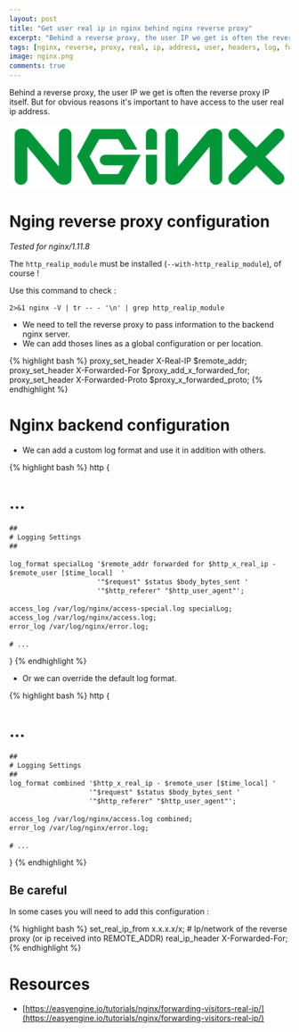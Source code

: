 ```yaml
---
layout: post
title: "Get user real ip in nginx behind nginx reverse proxy"
excerpt: "Behind a reverse proxy, the user IP we get is often the reverse proxy IP itself. But for obvious reasons it's important to have access to the user real ip address."
tags: [nginx, reverse, proxy, real, ip, address, user, headers, log, format, x-forwarded-for, x-forwarded-proto, x-real-ip]
image: nginx.png
comments: true
---
```


Behind a reverse proxy, the user IP we get is often the reverse proxy IP itself. But for obvious reasons it's important to have access to the user real ip address.

![Docker](/images/posts/nginx.png)

# Nging reverse proxy configuration

_Tested for nginx/1.11.8_

The `http_realip_module` must be installed (`--with-http_realip_module`), of course !

Use this command to check :

```
2>&1 nginx -V | tr -- - '\n' | grep http_realip_module
```

* We need to tell the reverse proxy to pass information to the backend nginx server.
* We can add thoses lines as a global configuration or per location.

{% highlight bash %}
proxy_set_header X-Real-IP $remote_addr;
proxy_set_header X-Forwarded-For $proxy_add_x_forwarded_for;
proxy_set_header X-Forwarded-Proto $proxy_x_forwarded_proto;
{% endhighlight %}

# Nginx backend configuration

* We can add a custom log format and use it in addition with others.

{% highlight bash %}
http {

  # ...

    ##
    # Logging Settings
    ##

    log_format specialLog '$remote_addr forwarded for $http_x_real_ip - $remote_user [$time_local]  '
                          '"$request" $status $body_bytes_sent '
                          '"$http_referer" "$http_user_agent"';

    access_log /var/log/nginx/access-special.log specialLog;
    access_log /var/log/nginx/access.log;
    error_log /var/log/nginx/error.log;

    # ...

}
{% endhighlight %}

* Or we can override the default log format.

{% highlight bash %}
http {

  # ...

    ##
    # Logging Settings
    ##
    log_format combined '$http_x_real_ip - $remote_user [$time_local] '
                        '"$request" $status $body_bytes_sent '
                        '"$http_referer" "$http_user_agent"';

    access_log /var/log/nginx/access.log combined;
    error_log /var/log/nginx/error.log;

    # ...

}
{% endhighlight %}

## Be careful

In some cases you will need to add this configuration :

{% highlight bash %}
set_real_ip_from x.x.x.x/x; # Ip/network of the reverse proxy (or ip received into REMOTE_ADDR)
real_ip_header X-Forwarded-For;
{% endhighlight %}

# Resources

* [https://easyengine.io/tutorials/nginx/forwarding-visitors-real-ip/](https://easyengine.io/tutorials/nginx/forwarding-visitors-real-ip/)
